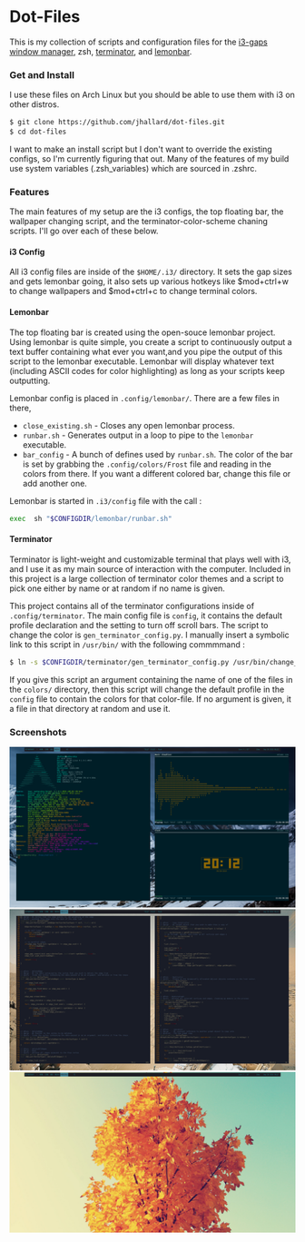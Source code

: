 Dot-Files
===============

This is my collection of scripts and configuration files for the  [i3-gaps window manager][i3gaps], zsh, [terminator][terminator], and [lemonbar][lemonbar].


### Get and Install
I use these files on Arch Linux but you should be able to use them with i3 on other distros. 
```sh
$ git clone https://github.com/jhallard/dot-files.git
$ cd dot-files
```
I want to make an install script but I don't want to override the existing configs, so I'm currently figuring that out. Many of the features of my build use system variables (.zsh_variables) which are sourced in .zshrc. 

### Features
The main features of my setup are the i3 configs, the top floating bar, the wallpaper changing script,
 and the terminator-color-scheme chaning scripts. I'll go over each of these below.

#### i3 Config
All i3 config files are inside of the `$HOME/.i3/` directory. It sets the gap sizes and gets lemonbar going, it also sets up various hotkeys like $mod+ctrl+w to change wallpapers and $mod+ctrl+c to change terminal colors.

#### Lemonbar
The top floating bar is created using the open-souce lemonbar project.
Using lemonbar is quite simple, you create a script to continuously output a text buffer containing what ever you want,and you pipe the output of this script to the lemonbar executable. Lemonbar will display whatever text (including ASCII codes for color highlighting) as long as your scripts keep outputting.

Lemonbar config is placed in `.config/lemonbar/`. There are a few files in there, 
 * `close_existing.sh` - Closes any open lemonbar process.
 * `runbar.sh` - Generates output in a loop to pipe to the `lemonbar` executable.
 * `bar_config` - A bunch of defines used by `runbar.sh`. The color of the bar is set by grabbing the `.config/colors/Frost` file and reading in the colors from there. If you want a different colored bar, change this file or add another one.
 
Lemonbar is started in `.i3/config` file with the call :
```sh
exec  sh "$CONFIGDIR/lemonbar/runbar.sh" 
```

#### Terminator
Terminator is light-weight and customizable terminal that plays well with i3, and I use it as my main source of interaction
with the computer. Included in this project is a large collection of terminator color themes and a script to pick one either by name or at random if no name is given.

This project contains all of the terminator configurations inside of `.config/terminator`. The main config file is `config`,
it contains the default profile declaration and the setting to turn off scroll bars.
The script to change the color is `gen_terminator_config.py`. I manually insert a symbolic link to this script in `/usr/bin/` with the following commmmand :

```sh
$ ln -s $CONFIGDIR/terminator/gen_terminator_config.py /usr/bin/change_terminal_theme
```
If you give this script an argument containing the name of one of the files in the `colors/` directory, then this script will change the default profile in the `config` file to contain the colors for that color-file. If no argument is given, it a file in that directory at random and use it. 

### Screenshots

![Home](example-screenshots/home1.png)
![Fake Busy](example-screenshots/work1.png)
![Clean](example-screenshots/clean1.png)


 [i3gaps]: https://github.com/Airblader/i3
 [terminator]:http://gnometerminator.blogspot.com/p/introduction.html
 [lemonbar]: https://github.com/LemonBoy/bar


